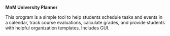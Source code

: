 **MnM University Planner**

This program is a simple tool to help students schedule tasks and events in a calendar, track course evaluations, calculate grades, and provide students with helpful organization templates. Includes GUI.
